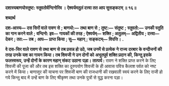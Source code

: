 **दशास्यबाणयोस्तुष्ट: स्तुवतोर्वन्दिनोरिव ।** **ऐश्वर्यमतुलं दत्त्वा तत आप सुसङ्कटम् ॥ १६॥** 

**शब्दार्थ** 

**दश-आस्य—** **दस सिरों वाले रावण से** **; बाणयो:—** **तथा बाण से** **; तुष्ट:—** **संतुष्ट** **; स्तुवतो:—** **उनकी स्तुति का गान करने वाले** **;** **वन्दिनो: इव—** **गायकों की तरह** **; ऐश्वर्यम्—** **शक्ति** **; अतुलम्—** **अद्वितीय** **; दत्त्वा—** **देकर** **; तत:—** **तब** **; आप—** **प्राप्त किया** **; सु—** **महान्** **; सङ्कटम्—** **विपत्ति।** **.** 

**वे दस-सिर वाले रावण से तथा बाण से तब प्रसन्न हो उठे, जब उनमें से प्रत्येक ने राज्य** **दरबार के वन्दीजनों की तरह उनके यश का गायन किया। तब शिवजी ने उन दोनों को** **अभूतपूर्व शक्ति प्रदान की, किन्तु इसके फलस्वरूप, उन्हें दोनों के कारण महान् संकट उठाना** **पड़ा।** **तात्पर्य :** रावण ने शक्ति प्राप्त करने के लिए शिवजी की पूजा की और तब इस शक्ति का दुरुपयोग शिवजी के ही आवास पवित्र कैलाश पर्वत को नष्ट करने में किया। बाणासुर की याचना पर शिवजी बाण की राजधानी की रखवाली स्वयं करने के लिए राजी हो गये किन्तु बाद में उन्हें बाण के लिए श्रीकृष्ण तथा उनके पुत्रों से युद्ध करना पड़ा।  